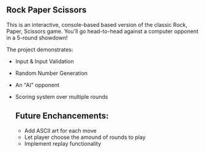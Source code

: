 ## Rock Paper Scissors

This is an interactive, console-based based version of the classic Rock, Paper, Scissors game. You'll go head-to-head against a computer opponent in a 5-round showdown!

The project demonstrates:

- Input & Input Validation
- Random Number Generation
- An "AI" opponent
- Scoring system over multiple rounds

  ## Future Enchancements:

  - Add ASCII art for each move
  - Let player choose the amound of rounds to play
  - Implement replay functionality 
